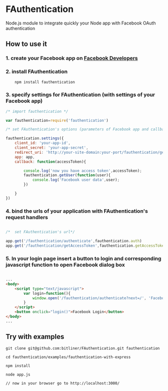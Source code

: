 # FAuthentication


Node.js module to integrate quickly your Node app with Facebook OAuth authentication



## How to use it

### 1. create your Facebook app on [Facebook Developers](https://developers.facebook.com/apps)

### 2. install FAuthentication

```js
	npm install fauthentication
```

### 3. specify settings for FAuthentication (with settings of your Facebook app)

```js
/* import fauthentication */

var fauthentication=require('fauthentication')

/* set FAuthentication's options (parameters of Facebook app and callbacks) */

fauthentication.settings({
    client_id: 'your-app-id',
    client_secret: 'your-app-secret',
    redirect_uri: 'http://your-site-domain:your-port/fauthentication/getAccessToken',
    app: app,
    callback: function(accessToken){

        console.log('now you have access token',accessToken);
        fauthentication.getUser(function(user){
            console.log('Facebook user data',user);
        })

    }
})
```


### 4. bind the urls of your application with FAuthentication's request handlers 

```js

/*  set FAuthentication's url*/

app.get('/fauthentication/authenticate',fauthentication.auth)
app.get('/fauthentication/getAccessToken',fauthentication.getAccessToken) /* this must be according to `redirect_uri` settings (see above) */

``` 

### 5. In your login page insert a button to login and corresponding javascript function to open Facebook dialog box


```html

...
<body>
	<script type="text/javascript">
		var login=function(){
			window.open('/fauthentication/authenticate?next=/', 'Facebook Login', 'width=300px, height=300');
		}
	</script>
	<button onclick="login()">Facebook Login</button>		
</body>
...

``` 

## Try with examples

```
git clone git@github.com:bitliner/FAuthentication.git fauthentication

cd fauthentication/examples/fauthentication-with-express

npm install

node app.js

// now in your browser go to http://localhost:3000/ 

``` 

